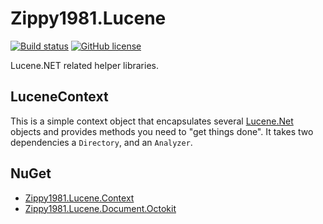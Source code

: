 # Zippy1981.Lucene

[![Build status](https://ci.appveyor.com/api/projects/status/guyna0tscjwb0307?svg=true)](https://ci.appveyor.com/project/zippy1981/zippy1981-lucene)
[![GitHub license](https://img.shields.io/badge/license-MIT-blue.svg)](https://raw.githubusercontent.com/zippy1981/Zippy1981.Lucene/master/License.md)

Lucene.NET related helper libraries.

## LuceneContext

This is a simple context object that encapsulates several [Lucene.Net](https://lucenenet.apache.org/) objects and provides methods you need to "get things done".
It takes two dependencies a `Directory`, and an `Analyzer`.

## NuGet

* [Zippy1981.Lucene.Context](https://www.nuget.org/packages/Zippy1981.Lucene.Context/)
* [Zippy1981.Lucene.Document.Octokit](https://www.nuget.org/packages/Zippy1981.Lucene.Document.Octokit/)